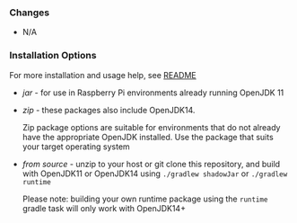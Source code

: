 ### Changes
- N/A

### Installation Options
For more installation and usage help, see [README](https://github.com/valley-fordham/automation-server)

- *jar* - for use in Raspberry Pi environments already running OpenJDK 11
- *zip* - these packages also include OpenJDK14.
    
    Zip package options are suitable for environments that do not already have the appropriate OpenJDK installed. Use the package that suits your target operating system
- *from source* - unzip to your host or git clone this repository, and build with OpenJDK11 or OpenJDK14 using `./gradlew shadowJar` or `./gradlew runtime`

    Please note: building your own runtime package using the `runtime` gradle task will only work with OpenJDK14+